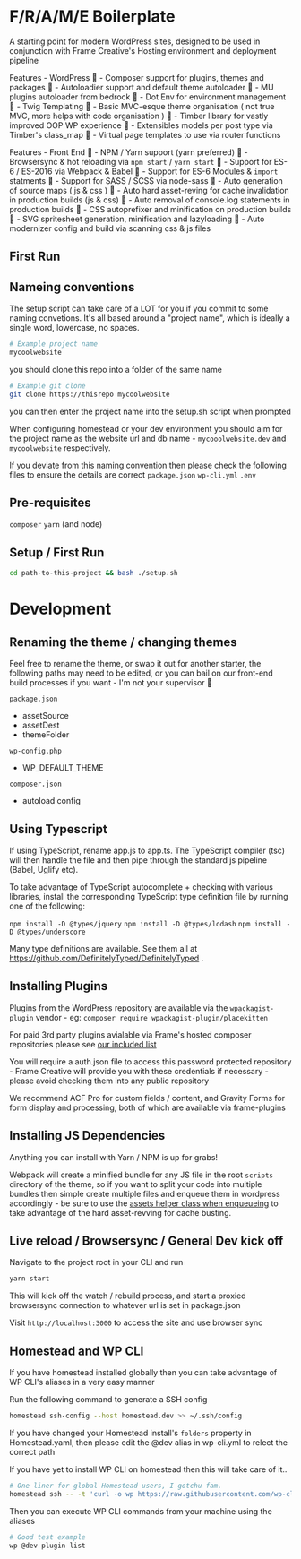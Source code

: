 # F/R/A/M/E Boilerplate

A starting point for modern WordPress sites, designed to be used in conjunction with Frame Creative's Hosting environment and deployment pipeline

Features - WordPress
:tada: - Composer support for plugins, themes and packages
:tada: - Autoloadier support and default theme autoloader
:tada: - MU plugins autoloader from bedrock
:tada: - Dot Env for environment management
:tada: - Twig Templating
:tada: - Basic MVC-esque theme organisation ( not true MVC, more helps with code organisation )
:tada: - Timber library for vastly improved OOP WP experience
:tada: - Extensibles models per post type via Timber's class_map
:tada: - Virtual page templates to use via router functions

Features - Front End
:tada: - NPM / Yarn support (yarn preferred)
:tada: - Browsersync & hot reloading via `npm start` / `yarn start`
:tada: - Support for ES-6 / ES-2016 via Webpack & Babel
:tada: - Support for ES-6 Modules & `import` statments
:tada: - Support for SASS / SCSS via node-sass
:tada: - Auto generation of source maps ( js & css )
:tada: - Auto hard asset-reving for cache invalidation in production builds (js & css)
:tada: - Auto removal of console.log statements in production builds
:tada: - CSS autoprefixer and minification on production builds
:tada: - SVG spritesheet generation, minification and lazyloading
:tada: - Auto modernizer config and build via scanning css & js files


## First Run

## Nameing conventions

The setup script can take care of a LOT for you if you commit to some naming convetions.
It's all based around a "project name", which is ideally a single word, lowercase, no spaces.

```bash
# Example project name
mycoolwebsite
```
you should clone this repo into a folder of the same name

```bash
# Example git clone
git clone https://thisrepo mycoolwebsite
```
you can then enter the project name into the setup.sh script when prompted

When configuring homestead or your dev environment you should aim for the project name
as the website url and db name - `mycooolwebsite.dev` and `mycoolwebsite` respectively.

If you deviate from this naming convention then please check the following files to ensure the details are correct
`package.json`
`wp-cli.yml`
`.env`

## Pre-requisites

`composer`
`yarn` (and node)

## Setup / First Run

```bash
cd path-to-this-project && bash ./setup.sh
```

# Development

## Renaming the theme / changing themes

Feel free to rename the theme, or swap it out for another starter, the following paths may need to be edited, or you can bail on our front-end build processes if you want - I'm not your supervisor :information_desk_person:

`package.json`

  - assetSource
  - assetDest
  - themeFolder

`wp-config.php`

  - WP_DEFAULT_THEME

`composer.json`

  - autoload config


## Using Typescript

If using TypeScript, rename app.js to app.ts. The TypeScript compiler (tsc) will then handle the file and then pipe through the standard js pipeline (Babel, Uglify etc).

To take advantage of TypeScript autocomplete + checking with various libraries, install the corresponding TypeScript type definition file by running one of the following:

`npm install -D @types/jquery`
`npm install -D @types/lodash`
`npm install -D @types/underscore`

Many type definitions are available. See them all at https://github.com/DefinitelyTyped/DefinitelyTyped .

## Installing Plugins

Plugins from the WordPress repository are available via the `wpackagist-plugin` vendor - eg: `composer require wpackagist-plugin/placekitten`

For paid 3rd party plugins avialable via Frame's hosted composer repositories please see [our included list](frame-composer-plugins.txt)

You will require a auth.json file to access this password protected repository - Frame Creative will provide you with these credentials if necessary - please avoid checking them into any public repository

We recommend ACF Pro for custom fields / content, and Gravity Forms for form display and processing, both of which are available via frame-plugins

## Installing JS Dependencies

Anything you can install with Yarn / NPM is up for grabs!

Webpack will create a minified bundle for any JS file in the root `scripts` directory of the theme, so if you want to split your code into multiple bundles then simple create multiple files and enqueue them in wordpress accordingly - be sure to use the [assets helper class when enqueueing](site/content/themes/frame-custom/library/Setup/Frontend.php#L57-L69) to take advantage of the hard asset-revving for cache busting.

## Live reload / Browsersync / General Dev kick off

Navigate to the project root in your CLI and run

```bash
yarn start
```

This will kick off the watch / rebuild process, and start a proxied browsersync connection to whatever url is set in package.json

Visit `http://localhost:3000` to access the site and use browser sync


## Homestead and WP CLI

If you have homestead installed globally then you can take advantage of WP CLI's aliases in a very easy manner

Run the following command to generate a SSH config

```bash
homestead ssh-config --host homestead.dev >> ~/.ssh/config
```

If you have changed your Homestead install's `folders` property in Homestead.yaml, then please edit the @dev alias in wp-cli.yml to relect the correct path

If you have yet to install WP CLI on homestead then this will take care of it..

```bash
# One liner for global Homestead users, I gotchu fam.
homestead ssh -- -t 'curl -o wp https://raw.githubusercontent.com/wp-cli/builds/gh-pages/phar/wp-cli.phar && chmod +x wp && sudo mv wp /usr/local/bin/wp'
```

Then you can execute WP CLI commands from your machine using the aliases

```bash
# Good test example
wp @dev plugin list
```





